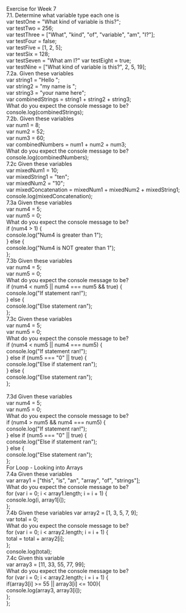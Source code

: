 Exercise for Week 7<br>
	 7.1. Determine what variable type each one is <br>
			var testOne = "What kind of variable is this?";<br>
			var testTwo = 256;<br>
			var testThree = ["What", "kind", "of", "variable", "am", "I?"];<br>
			var testFour = false;<br>
			var testFive = [1, 2, 5];<br>
			var testSix = 128;<br>
			var testSeven = "What am I?"
			var testEight = true;<br>
			var testNine = ["What kind of variable is this?", 2, 5, 19];<br>
 	 7.2a. Given these variables<br>
			var string1 = "Hello "; <br>
			var string2 = "my name is "; <br>
			var string3 = "your name here"; <br>
			var combinedStrings = string1 + string2 + string3; <br>
			What do you expect the console message to be? <br>
			console.log(combinedStrings);<br>
	 7.2b. Given these variables<br>
			var num1 = 8; <br>
			var num2 = 52; <br>
			var num3 = 60; <br>
			var combinedNumbers = num1 + num2 + num3;<br>
			What do you expect the console message to be? 
			console.log(combinedNumbers);<br>
	 7.2c Given these variables<br>
		  	var mixedNum1 = 10;<br>
		  	var mixedString1 = "ten";<br>
		  	var mixedNum2 = "10";<br>
		  	var mixedConcatenation = mixedNum1 + mixedNum2 + mixedString1;<br>
		  	console.log(mixedConcatenation);<br>
	7.3a Given these variables<br>
			var num4 = 5; <br>
			var num5 = 0;<br>
			What do you expect the console message to be?<br>
			if (num4 > 1) { <br>
			console.log("Num4 is greater than 1"); <br>
			} else { <br>
			console.log("Num4 is NOT greater than 1"); <br>
			};<br>
	7.3b Given these variables <br>
			var num4 = 5; <br>
			var num5 = 0;<br>
			What do you expect the console message to be?<br>
			if (num4 < num5 || num4 === num5 && true) { <br>
			console.log("If statement ran!"); <br>
			} else { <br>
			console.log("Else statement ran"); <br>
			};<br>
	7.3c Given these variables <br>	
			var num4 = 5; <br>
			var num5 = 0;<br>
			What do you expect the console message to be? <br>
			if (num4 < num5 || num4 === num5) { <br>
			console.log("If statement ran!"); <br>
			} else if (num5 === "0" || true) { <br>
			console.log("Else if statement ran"); <br>
			} else { <br>
			console.log("Else statement ran"); <br>
			};<br> 	
	7.3d Given these variables <br>
			var num4 = 5; <br>
			var num5 = 0;<br>
			What do you expect the console message to be?<br>
			if (num4 > num5 && num4 === num5) { <br>
			console.log("If statement ran!"); <br>
			} else if (num5 === "0" || true) { <br>
			console.log("Else if statement ran"); <br>
			} else { <br>
			console.log("Else statement ran"); <br>
			};<br>
	For Loop - Looking into Arrays<br>
	7.4a Given these variables <br>
			var array1 = ["this", "is", "an", "array", "of", "strings"];<br>
			What do you expect the console message to be?<br>
			for (var i = 0; i < array1.length; i = i + 1) { <br>
			console.log(i, array1[i]); <br>
			};<br>
	7.4b Given these variables 
			var array2 = [1, 3, 5, 7, 9]; <br>
			var total = 0;<br>
			What do you expect the console message to be?<br>
			for (var i = 0; i < array2.length; i = i + 1) { <br>
			total = total + array2[i]; <br>
			}; <br>
			console.log(total);<br>
	7.4c Given this variable<br>
			var array3 = [11, 33, 55, 77, 99];<br>
			What do you expect the console message to be?<br>
			for (var i = 0; i < array2.length; i = i + 1) { <br>
			if(array3[i] >= 55 || array3[i] <= 100){ <br>
			console.log(array3, array3[i]); <br>
			}; <br>
			}; <br>







